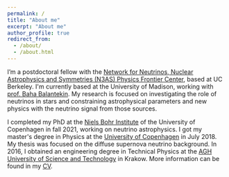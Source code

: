 ```yaml
---
permalink: /
title: "About me"
excerpt: "About me"
author_profile: true
redirect_from: 
  - /about/
  - /about.html
---
```


I’m a postdoctoral fellow with the [Network for Neutrinos, Nuclear Astrophysics and Symmetries (N3AS) Physics Frontier Center](https://n3as.berkeley.edu/), based at UC Berkeley. I'm currently based at the University of Madison, working with [prof. Baha Balantekin](https://inspirehep.net/authors/1017575). My research is focused on investigating the role of neutrinos in stars and constraining astrophysical parameters and new physics with the neutrino signal from those sources.

I completed my PhD at the [Niels Bohr Institute](https://www.nbi.ku.dk/english/) of the University of Copenhagen in fall 2021, working on neutrino astrophysics.
I got my master's degree in Physics at the [University of Copenhagen](https://www.ku.dk/english/) in July 2018. My thesis was focused on the diffuse supernova neutrino background.
In 2016, I obtained an engineering degree in Technical Physics at the [AGH University of Science and Technology](https://www.agh.edu.pl/en/) in Krakow. More information can be found in my [CV](https://annaannafs.github.io/files/CV_Anna_Suliga.pdf).

